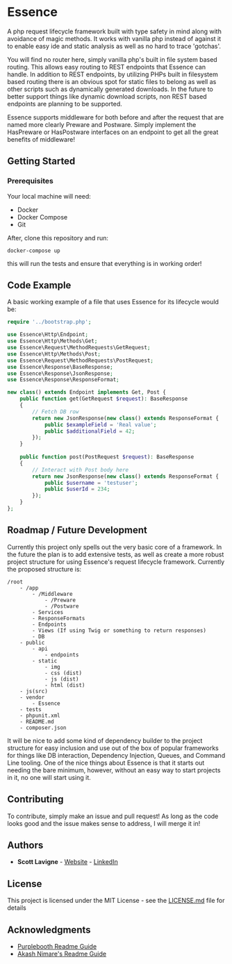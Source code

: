 # Essence

A php request lifecycle framework built with type safety in mind along with avoidance 
of magic methods. It works with vanilla php instead of against it to enable easy ide
and static analysis as well as no hard to trace 'gotchas'. 

You will find no router here, simply vanilla php's built in file system based routing. 
This allows easy routing to REST endpoints that Essence can handle.
In addition to REST endpoints, by utilizing PHPs built in filesystem based routing there is an
obvious spot for static files to belong as well as other scripts such as 
dynamically generated downloads. 
In the future to better support things like dynamic download scripts, non REST based endpoints
are planning to be supported.

Essence supports middleware for both before and after the request that are named more clearly
Preware and Postware. Simply implement the HasPreware or HasPostware interfaces on an endpoint
to get all the great benefits of middleware!

## Getting Started

### Prerequisites

Your local machine will need: 

 * Docker
 * Docker Compose
 * Git

After, clone this repository and run:

```
docker-compose up
```

this will run the tests and ensure that everything is in working order!

## Code Example

A basic working example of a file that uses Essence for its lifecycle would be:

```php
require '../bootstrap.php';

use Essence\Http\Endpoint;
use Essence\Http\Methods\Get;
use Essence\Request\MethodRequests\GetRequest;
use Essence\Http\Methods\Post;
use Essence\Request\MethodRequests\PostRequest;
use Essence\Response\BaseResponse;
use Essence\Response\JsonResponse;
use Essence\Response\ResponseFormat;

new class() extends Endpoint implements Get, Post {
    public function get(GetRequest $request): BaseResponse
    {
        // Fetch DB row
        return new JsonResponse(new class() extends ResponseFormat {
            public $exampleField = 'Real value';
            public $additionalField = 42;
        });
    }
    
    public function post(PostRequest $request): BaseResponse
    {
        // Interact with Post body here
        return new JsonResponse(new class() extends ResponseFormat {
            public $username = 'testuser';
            public $userId = 234;
        });
    }
};
```

## Roadmap / Future Development 

Currently this project only spells out the very basic core of a framework. In the future the plan
is to add extensive tests, as well as create a more robust project structure for using 
Essence's request lifecycle framework. Currently the proposed structure is:

```
/root
    - /app
        - /Middleware
            - /Preware
            - /Postware
        - Services
        - ResponseFormats
        - Endpoints
        - Views (If using Twig or something to return responses)
        - DB
    - public
        - api
            - endpoints
        - static
            - img
            - css (dist)
            - js (dist)
            - html (dist)
    - js(src)
    - vendor
        - Essence
    - tests
    - phpunit.xml
    - README.md
    - composer.json
```

It will be nice to add some kind of dependency builder to the project structure for easy 
inclusion and use out of the box of popular frameworks for things like DB interaction,
Dependency Injection, Queues, and Command Line tooling. One of the nice things about Essence
is that it starts out needing the bare minimum, however, without an easy way to start projects
in it, no one will start using it. 

## Contributing

To contribute, simply make an issue and pull request! As long as the code looks good and the 
issue makes sense to address, I will merge it in! 

## Authors

* **Scott Lavigne** - [Website](http://www.scottlavigne.com) - [LinkedIn](https://www.linkedin.com/in/scottlavigne/) 

## License

This project is licensed under the MIT License - see the [LICENSE.md](LICENSE.md) file for details

## Acknowledgments

* [Purplebooth Readme Guide](https://gist.github.com/PurpleBooth/109311bb0361f32d87a2)
* [Akash Nimare's Readme Guide](https://medium.com/@meakaakka/a-beginners-guide-to-writing-a-kickass-readme-7ac01da88ab3)
